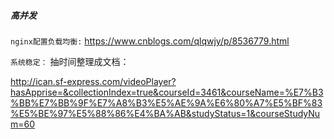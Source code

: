 ##### 高并发

`nginx配置负载均衡:`
https://www.cnblogs.com/qlqwjy/p/8536779.html

`系统稳定：`
抽时间整理成文档：

 http://ican.sf-express.com/videoPlayer?hasApprise=&collectionIndex=true&courseId=3461&courseName=%E7%B3%BB%E7%BB%9F%E7%A8%B3%E5%AE%9A%E6%80%A7%E5%BF%83%E5%BE%97%E5%88%86%E4%BA%AB&studyStatus=1&courseStudyNum=60
